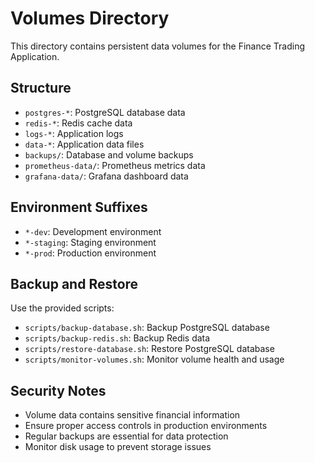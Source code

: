 # Volumes Directory

This directory contains persistent data volumes for the Finance Trading Application.

## Structure

- `postgres-*`: PostgreSQL database data
- `redis-*`: Redis cache data  
- `logs-*`: Application logs
- `data-*`: Application data files
- `backups/`: Database and volume backups
- `prometheus-data/`: Prometheus metrics data
- `grafana-data/`: Grafana dashboard data

## Environment Suffixes

- `*-dev`: Development environment
- `*-staging`: Staging environment  
- `*-prod`: Production environment

## Backup and Restore

Use the provided scripts:
- `scripts/backup-database.sh`: Backup PostgreSQL database
- `scripts/backup-redis.sh`: Backup Redis data
- `scripts/restore-database.sh`: Restore PostgreSQL database
- `scripts/monitor-volumes.sh`: Monitor volume health and usage

## Security Notes

- Volume data contains sensitive financial information
- Ensure proper access controls in production environments
- Regular backups are essential for data protection
- Monitor disk usage to prevent storage issues
